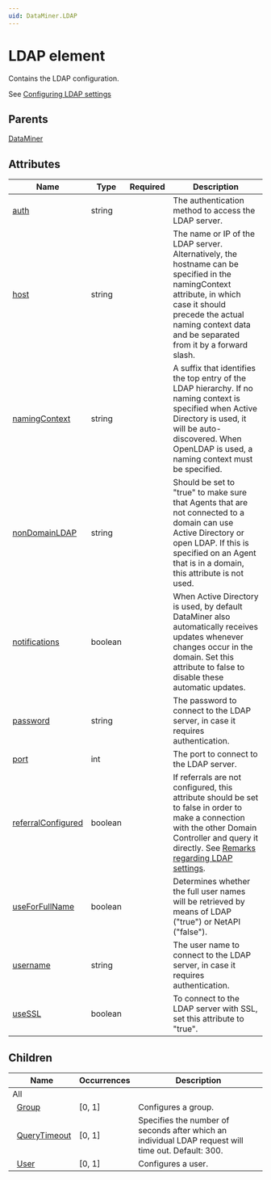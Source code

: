 ```yaml
---
uid: DataMiner.LDAP
---
```


# LDAP element

Contains the LDAP configuration.

See [Configuring LDAP settings](xref:Configuring_LDAP_settings)

## Parents

[DataMiner](xref:DataMiner)

## Attributes

| Name | Type | Required | Description |
| --- | --- | --- | --- |
| [auth](xref:DataMiner.LDAP-auth) | string |  | The authentication method to access the LDAP server. |
| [host](xref:DataMiner.LDAP-host) | string |  | The name or IP of the LDAP server. Alternatively, the hostname can be specified in the namingContext attribute, in which case it should precede the actual naming context data and be separated from it by a forward slash. |
| [namingContext](xref:DataMiner.LDAP-namingContext) | string |  | A suffix that identifies the top entry of the LDAP hierarchy. If no naming context is specified when Active Directory is used, it will be auto-discovered. When OpenLDAP is used, a naming context must be specified. |
| [nonDomainLDAP](xref:DataMiner.LDAP-nonDomainLDAP) | string |  | Should be set to "true" to make sure that Agents that are not connected to a domain can use Active Directory or open LDAP. If this is specified on an Agent that is in a domain, this attribute is not used. |
| [notifications](xref:DataMiner.LDAP-notifications) | boolean |  | When Active Directory is used, by default DataMiner also automatically receives updates whenever changes occur in the domain. Set this attribute to false to disable these automatic updates. |
| [password](xref:DataMiner.LDAP-password) | string |  | The password to connect to the LDAP server, in case it requires authentication. |
| [port](xref:DataMiner.LDAP-port) | int |  | The port to connect to the LDAP server. |
| [referralConfigured](xref:DataMiner.LDAP-referralConfigured) | boolean |  | If referrals are not configured, this attribute should be set to false in order to make a connection with the other Domain Controller and query it directly. See [Remarks regarding LDAP settings](xref:Configuring_LDAP_settings#remarks-regarding-ldap-settings). |
| [useForFullName](xref:DataMiner.LDAP-useForFullName) | boolean |  | Determines whether the full user names will be retrieved by means of LDAP ("true") or NetAPI ("false"). |
| [username](xref:DataMiner.LDAP-username) | string |  | The user name to connect to the LDAP server, in case it requires authentication. |
| [useSSL](xref:DataMiner.LDAP-useSSL) | boolean |  | To connect to the LDAP server with SSL, set this attribute to "true". |

## Children

| Name | Occurrences | Description |
| --- | --- | --- |
| All |  |  |
| &#160;&#160;[Group](xref:DataMiner.LDAP.Group) | [0, 1] | Configures a group. |
| &#160;&#160;[QueryTimeout](xref:DataMiner.LDAP.QueryTimeout) | [0, 1] | Specifies the number of seconds after which an individual LDAP request will time out. Default: 300.|
| &#160;&#160;[User](xref:DataMiner.LDAP.User) | [0, 1] | Configures a user. |
